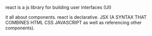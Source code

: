 react is a js library for building user interfaces (UI)

it all about components.
react is declarative. JSX (A SYNTAX THAT COMBINES HTML CSS JAVASCRIPT as well as referencing other components).
 